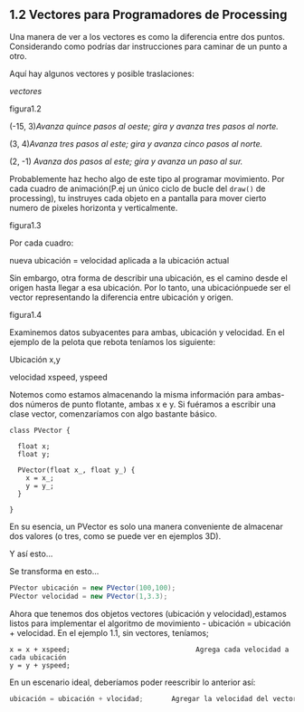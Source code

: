 ## 1.2 Vectores para Programadores de Processing

Una manera de ver a los vectores es como la diferencia entre dos puntos. Considerando como podrías dar instrucciones para caminar de un punto a otro.

Aquí hay algunos vectores y posible traslaciones:

*vectores*

figura1.2

(-15, 3)*Avanza quince pasos al oeste; gira y avanza tres pasos al norte.*

(3, 4)*Avanza tres pasos al este; gira y avanza cinco pasos al norte.*

(2, -1) *Avanza dos pasos al este; gira y avanza un paso al sur.*

Probablemente haz hecho algo de este tipo al programar movimiento. Por cada cuadro de animación(P.ej un único ciclo de bucle del `draw()` de processing), tu instruyes cada objeto en a pantalla para mover cierto numero de pixeles horizonta y verticalmente.

figura1.3

Por cada cuadro:

nueva ubicación = velocidad aplicada a la ubicación actual


Sin embargo, otra forma de describir una ubicación, es el camino desde el origen hasta llegar a esa ubicación. Por lo tanto, una ubicaciónpuede ser el vector representando la diferencia entre ubicación y origen. 

figura1.4 

Examinemos datos subyacentes para ambas, ubicación y velocidad. En el ejemplo de la pelota que rebota teníamos los siguiente:

Ubicación x,y

velocidad xspeed, yspeed

Notemos como estamos almacenando la misma información para ambas-dos números de punto flotante, ambas x e y. Si fuéramos a escribir una clase vector, comenzaríamos con algo bastante básico. 

```
class PVector {
 
  float x;
  float y;
 
  PVector(float x_, float y_) {
    x = x_;
    y = y_;
  }
 
}
```

En su esencia, un PVector es solo una manera conveniente de almacenar dos valores (o tres, como se puede ver en ejemplos 3D).

Y así esto...

Se transforma en esto...

```java
PVector ubicación = new PVector(100,100);
PVector velocidad = new PVector(1,3.3);
```

Ahora que tenemos dos objetos vectores (ubicación y velocidad),estamos listos para implementar el algoritmo de movimiento - ubicación = ubicación + velocidad. En el ejemplo 1.1, sin vectores, teníamos;

```
x = x + xspeed;                               Agrega cada velocidad a cada ubicación
y = y + yspeed;
```

En un escenario ideal, deberíamos poder reescribir lo anterior así:

```java
ubicación = ubicación + vlocidad; 		Agregar la velocidad del vector a la ubicación del vector
```



